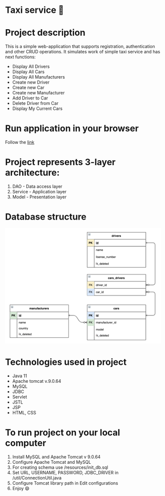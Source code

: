 # Taxi service :taxi:
# Project description
This is a simple web-application that supports registration, authentication and other CRUD operations. 
It simulates work of simple taxi service and has next functions:
- Display All Drivers
- Display All Cars
- Display All Manufacturers
- Create new Driver
- Create new Car
- Create new Manufacturer
- Add Driver to Car
- Delete Driver from Car
- Display My Current Cars
# Run application in your browser
Follow the [link](https://taxi-service-vh.herokuapp.com/)
# Project represents 3-layer architecture:
1. DAO - Data access layer
2. Service - Application layer
3. Model - Presentation layer
# Database structure 
![diagram](join-db-diagram.png)
# Technologies used in project
- Java 11
- Apache tomcat v.9.0.64
- MySQL
- JDBC
- Servlet
- JSTL
- JSP
- HTML, CSS
# To run project on your local computer
1. Install MySQL and Apache Tomcat v 9.0.64
2. Configure Apache Tomcat and MySQL
3. For creating schema use /resources/init_db.sql
4. Set URL, USERNAME, PASSWORD, JDBC_DRIVER in /util/ConnectionUtil.java
5. Configure Tomcat library path in Edit configurations
6. Enjoy :smile:


